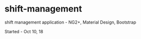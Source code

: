 # shift-management
shift management application - NG2+, Material Design, Bootstrap

Started - Oct 10, 18
